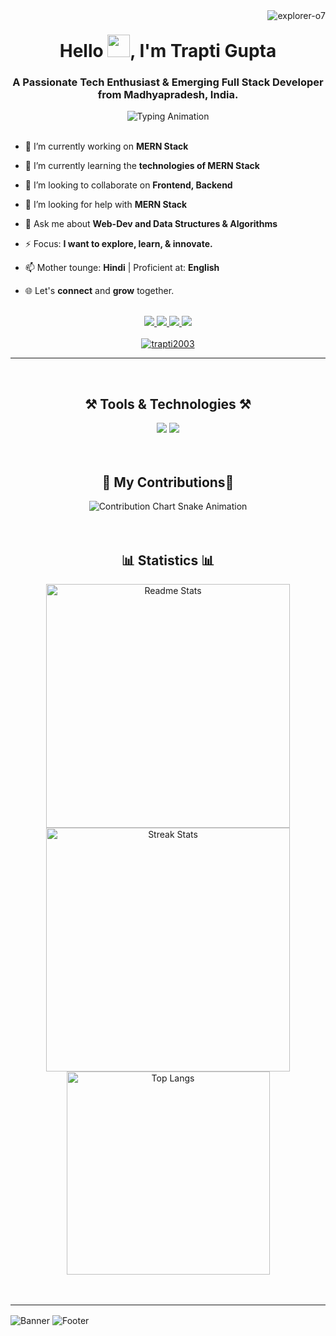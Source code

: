 <!-- Dynamic Profile Views Count -->
<img align="right" src="https://komarev.com/ghpvc/?username=explorer-o7&label=Visit+Count&color=d940ff&style=plastic" alt="explorer-o7" />
<!-- My Introduction -->
<h1 align="center">Hello <img src="./img/waving_hand.png" width="36" />, I'm Trapti Gupta</h1>
<h3 align="center">A Passionate Tech Enthusiast & Emerging Full Stack Developer from Madhyapradesh, India.</h3>

<!-- Dynamic Typing Animation -->
<div align="center">
  <img src="https://readme-typing-svg.herokuapp.com/?font=Arial+Rounded+MT&size=30&width=425&height=70&duration=4000&pause=1000&color=D940FF&lines=Programming+Concepts;Data+Structures+%26+Algorithms;Full+Stack+Web+Development" alt="Typing Animation" />
</div>
<br/>

<!-- Details About Me -->
- 🔭 I’m currently working on **MERN Stack**

- 🌱 I’m currently learning the **technologies of MERN Stack**

- 👯 I’m looking to collaborate on **Frontend, Backend**

- 🤝 I’m looking for help with **MERN Stack**

- 💬 Ask me about **Web-Dev and Data Structures & Algorithms**

- ⚡ Focus: **I want to explore, learn, & innovate.**

- 📫 Mother tounge: **Hindi** | Proficient at: **English**

- 🌐 Let's **connect** and **grow** together.
<br/>

<!-- Social Links -->
<div align="center"> 
  <a href="mailto:traptiguptaofficial84@gmail.com">
    <img src="https://img.shields.io/badge/Gmail-D6D6D6?style=for-the-badge&logo=gmail&logoColor=red" />
  </a>
  <a href="https://github.com/trapti2003">
    <img src="https://img.shields.io/badge/GitHub-000000?style=for-the-badge&logo=github&logoColor=white" />
  </a>
  <a href="https://linkedin.com/in/shubham-kushwah-30816424b" target="_blank">
    <img src="https://img.shields.io/badge/LinkedIn-0077B5?style=for-the-badge&logo=linkedin&logoColor=white" target="_blank" />
  </a>
  <a href="https://x.com/@trapti_gupta123" target="_blank">
    <img src="https://img.shields.io/badge/Twitter-FFFFFF?style=for-the-badge&logo=x&logoColor=black" target="_blank" </a>
  <br/>
  
</div>
<br/>

<!-- GitHub Trophies Card -->
<div align="center"> <a href="https://github.com/ryo-ma/github-profile-trophy"><img src="https://github-profile-trophy.vercel.app/?username=trapt2003" alt="trapti2003" /></a> </div>
<hr/>
<br/>

<!-- Tools & Technologies -->
<div align="center">
    <h2>⚒️ Tools & Technologies ⚒️</h2>
    <img src="https://skillicons.dev/icons?i=c,cpp,html,css,javascript,bootstrap,git,github,vscode,arduino,figma,postman" />
    <img src="https://skillicons.dev/icons?i=java,python,mongodb,express,react,nodejs,firebase,mysql,linux,googlecloud" />
</div>
<br/><br/>

<!-- My Contibution Chart With Snake Animation -->
<div align="center">
  <h2>🐍 My Contributions🐍</h2>
  <img alt="Contribution Chart Snake Animation" src="https://raw.githubusercontent.com/trapti2003/trapti2003/output/github-contribution-grid-snake.svg" />
</div>
<br/><br/>

<!-- My Profile Stats -->
<div align=center>
  <h2>📊 Statistics 📊</h2>
  <img width=390 src="https://github-readme-stats-salesp07.vercel.app/api?username=explorer-o7&count_private=true&show_icons=true&theme=vision-friendly-dark&rank_icon=github&border_radius=10" alt="Readme Stats" />
  <img width=390 src="https://github-readme-streak-stats-salesp07.vercel.app/?user=trapti2003&count_private=true&theme=neon-dark&border_radius=10" alt="Streak Stats"/>
  <br/>
  <!-- Top Language Chart -->
  <img width=325 align="center" src="https://github-readme-stats-salesp07.vercel.app/api/top-langs/?username=trapt2003&hide=HTML&langs_count=8&layout=compact&theme=vision-friendly-dark&border_radius=10&size_weight=0.5&count_weight=0.5&exclude_repo=github-readme-stats" alt="Top Langs" />
</div>
<br/><br/>

<!-- Banner -->
<hr/>
<img align="center" alt="Banner" src="./img/banner.png" />

<!-- Footer -->
<img align="center" alt="Footer" src="./img/footer.svg" />
